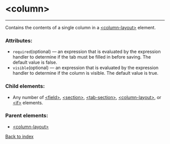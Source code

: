 # \<column>

---

Contains the contents of a single column in a [\<column-layout>](./column-layout.md) element.

### Attributes:
* `required`(optional) &mdash; an expression that is evaluated by the expression handler to determine if the tab must be filled in before saving. The default value is false.
* `visible`(optional) &mdash; an expression that is evaluated by the expression handler to determine if the column is visible. The default value is true.

### Child elements:
* Any number of [\<field>](./field.md), [\<section>](./section.md), [\<tab-section>](./tab-section.md), [\<column-layout>](./column-layout.md), or [\<if>](./if.md) elements.

### Parent elements:
* [\<column-layout>](./column-layout.md)

[Back to index](./README.md)